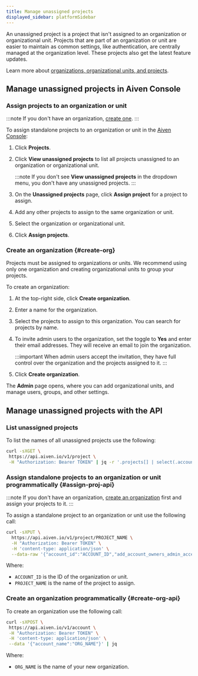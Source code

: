 ```yaml
---
title: Manage unassigned projects
displayed_sidebar: platformSidebar
---
```


An unassigned project is a project that isn't assigned to an organization or organizational unit. Projects that are part of an organization or unit are easier to maintain as common settings, like authentication, are centrally managed at the organization level. These projects also get the latest feature updates.

Learn more about
[organizations, organizational units, and projects](/docs/platform/concepts/orgs-units-projects).

## Manage unassigned projects in Aiven Console

### Assign projects to an organization or unit

:::note
If you don't have an organization,
[create one](/docs/platform/howto/manage-unassigned-projects#create-org).
:::

To assign standalone projects to an organization or unit in the [Aiven
Console](https://console.aiven.io/):

1. Click **Projects**.
1. Click **View unassigned projects** to list all projects unassigned
   to an organization or organizational unit.
   <!-- vale off -->
   :::note
   If you don't
   see **View unassigned projects** in the dropdown menu, you
   don't have any unassigned projects.
   :::
   <!-- vale on -->

1. On the **Unassigned projects** page, click **Assign project** for a
   project to assign.
1. Add any other projects to assign to the same
   organization or unit.
1. Select the organization or organizational unit.
1. Click **Assign projects**.

### Create an organization {#create-org}

Projects must be assigned to organizations or units. We recommend using
only one organization and creating organizational units to group your
projects.

To create an organization:

<!-- vale off -->

1. At the top-right side, click **Create organization**.

1. Enter a name for the organization.

1. Select the projects to assign to this organization.
   You can search for projects by name.

1. To invite admin users to the organization, set the
   toggle to **Yes** and enter their email addresses. They will receive
   an email to join the organization.

   :::important
   When admin users accept the invitation, they have full control over
   the organization and the projects assigned to it.
   :::

1. Click **Create organization**.

<!-- vale on -->

The **Admin** page opens, where you can add organizational units, and
manage users, groups, and other settings.

## Manage unassigned projects with the API

### List unassigned projects

To list the names of all unassigned projects use the following:

```bash
curl -sXGET \
 https://api.aiven.io/v1/project \
 -H "Authorization: Bearer TOKEN" | jq -r '.projects[] | select(.account_id==null) | .project_name'
```

### Assign standalone projects to an organization or unit programmatically {#assign-proj-api}

:::note
If you don't have an organization,
[create an organization](/docs/platform/howto/manage-unassigned-projects#create-org-api)
first and assign your projects to it.
:::

To assign a standalone project to an organization or unit use the
following call:

```bash
curl -sXPUT \
  https://api.aiven.io/v1/project/PROJECT_NAME \
  -H "Authorization: Bearer TOKEN" \
  -H 'content-type: application/json' \
  --data-raw '{"account_id":"ACCOUNT_ID","add_account_owners_admin_access":true}'
```

Where:

- `ACCOUNT_ID` is the ID of the organization or unit.
- `PROJECT_NAME` is the name of the project to assign.

### Create an organization programmatically {#create-org-api}

To create an organization use the following call:

```bash
curl -sXPOST \
 https://api.aiven.io/v1/account \
 -H "Authorization: Bearer TOKEN" \
 -H 'content-type: application/json' \
 --data '{"account_name":"ORG_NAME"}' | jq
```

Where:

- `ORG_NAME` is the name of your new organization.
